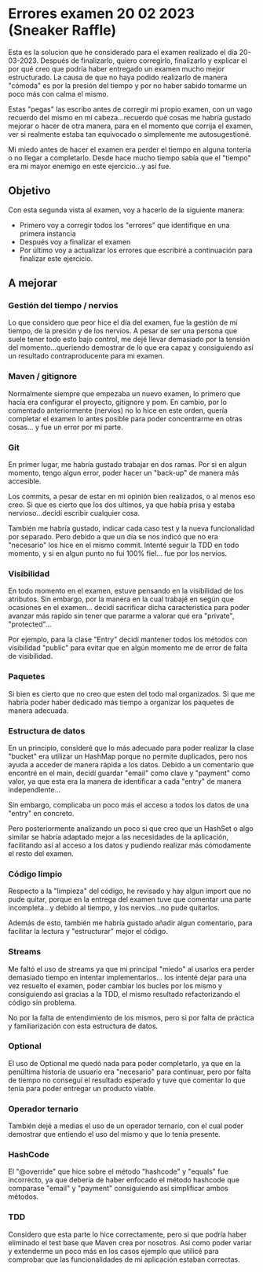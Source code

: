 # Errores examen 20 02 2023 (Sneaker Raffle)

Esta es la solucion que he considerado para el examen realizado el dia 20-03-2023. Después de finalizarlo, quiero corregirlo, finalizarlo y explicar el por qué creo que podría haber entregado un examen mucho mejor estructurado. La causa de que no haya podido realizarlo de manera "cómoda" es por la presión del tiempo y por no haber sabido tomarme un poco más con calma el mismo.

Estas "pegas" las escribo antes de corregir mi propio examen, con un vago recuerdo del mismo en mi cabeza...recuerdo qué cosas me habría gustado mejorar o hacer de otra manera, para en el momento que corrija el examen, ver si realmente estaba tan equivocado o simplemente me autosugestioné.

Mi miedo antes de hacer el examen era perder el tiempo en alguna tontería o no llegar a completarlo. Desde hace mucho tiempo sabía que el "tiempo" era mi mayor enemigo en este ejercicio...y así fue.

## Objetivo

Con esta segunda vista al examen, voy a hacerlo de la siguiente manera:

* Primero voy a corregir todos los "errores" que identifique en una primera instancia
* Después voy a finalizar el examen
* Por último voy a actualizar los errores que escribiré a continuación para finalizar este ejercicio.

## A mejorar

### Gestión del tiempo / nervios

Lo que considero que peor hice el día del examen, fue la gestión de mi tiempo, de la presión y de los nervios. A pesar de ser una persona que suele tener todo esto bajo control, me dejé llevar demasiado por la tensión del momento...queriendo demostrar de lo que era capaz y consiguiendo así un resultado contraproducente para mi examen.

### Maven / gitignore

Normalmente siempre que empezaba un nuevo examen, lo primero que hacía era configurar el proyecto, gitignore y pom. En cambio, por lo comentado anteriormente (nervios) no lo hice en este orden, quería completar el examen lo antes posible para poder concentrarme en otras cosas... y fue un error por mi parte.

### Git

En primer lugar, me habría gustado trabajar en dos ramas. Por si en algun momento, tengo algun error, poder hacer un "back-up" de manera más accesible.

Los commits, a pesar de estar en mi opinión bien realizados, o al menos eso creo. Si que es cierto que los dos ultimos, ya que había prisa y estaba nervioso...decidí escribir cualquier cosa.

También me habría gustado, indicar cada caso test y la nueva funcionalidad por separado. Pero debido a que un día se nos indicó que no era "necesario" los hice en el mismo commit. Intenté seguir la TDD en todo momento, y si en algun punto no fui 100% fiel... fue por los nervios.

### Visibilidad

En todo momento en el examen, estuve pensando en la visibilidad de los atributos. Sin embargo, por la manera en la cual trabajé en según que ocasiones en el examen... decidí sacrificar dicha caracteristica para poder avanzar más rapido sin tener que pararme a valorar qué era "private", "protected"...

Por ejemplo, para la clase "Entry" decidí mantener todos los métodos con visibilidad "public" para evitar que en algún momento me de error de falta de visibilidad.

### Paquetes

Si bien es cierto que no creo que esten del todo mal organizados. Si que me habría poder haber dedicado más tiempo a organizar los paquetes de manera adecuada.

### Estructura de datos

En un principio, consideré que lo más adecuado para poder realizar la clase "bucket" era utilizar un HashMap porque no permite duplicados, pero nos ayuda a acceder de manera rápida a los datos. Debido a un comentario que encontré en el main, decidí guardar "email" como clave y "payment" como valor, ya que esta era la manera de identificar a cada "entry" de manera independiente...

Sin embargo, complicaba un poco más el acceso a todos los datos de una "entry" en concreto.

Pero posteriormente analizando un poco si que creo que un HashSet o algo similar se habría adaptado mejor a las necesidades de la aplicación, facilitando así al acceso a los datos y pudiendo realizar más cómodamente el resto del examen.

### Código limpio

Respecto a la "limpieza" del código, he revisado y hay algun import que no pude quitar, porque en la entrega del examen tuve que comentar una parte incompleta...y debido al tiempo, y los nervios...no pude quitarlos.

Además de esto, también me habría gustado añadir algun comentario, para facilitar la lectura y "estructurar" mejor el código.

### Streams

Me faltó el uso de streams ya que mi principal "miedo" al usarlos era perder demasiado tiempo en intentar implementarlos... los intenté dejar para una vez resuelto el examen, poder cambiar los bucles por los mismo y consiguiendo así gracias a la TDD, el mismo resultado refactorizando el código sin problema.

No por la falta de entendimiento de los mismos, pero si por falta de práctica y familiarización con esta estructura de datos.

### Optional

El uso de Optional me quedó nada para poder completarlo, ya que en la penúltima historia de usuario era "necesario" para continuar, pero por falta de tiempo no conseguí el resultado esperado y tuve que comentar lo que tenía para poder entregar un producto viable.

### Operador ternario

También dejé a medias el uso de un operador ternario, con el cual poder demostrar que entiendo el uso del mismo y que lo tenía presente.

### HashCode

El "@override" que hice sobre el método "hashcode" y "equals" fue incorrecto, ya que debería de haber enfocado el método hashcode que comparase "email" y "payment" consiguiendo así simplificar ambos métodos.

### TDD

Considero que esta parte lo hice correctamente, pero si que podría haber eliminado el test base que Maven crea por nosotros. Así como poder variar y extenderme un poco más en los casos ejemplo que utilicé para comprobar que las funcionalidades de mi aplicación estaban correctas.